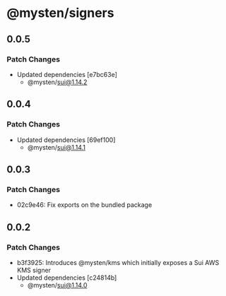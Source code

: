 # @mysten/signers

## 0.0.5

### Patch Changes

- Updated dependencies [e7bc63e]
  - @mysten/sui@1.14.2

## 0.0.4

### Patch Changes

- Updated dependencies [69ef100]
  - @mysten/sui@1.14.1

## 0.0.3

### Patch Changes

- 02c9e46: Fix exports on the bundled package

## 0.0.2

### Patch Changes

- b3f3925: Introduces @mysten/kms which initially exposes a Sui AWS KMS signer
- Updated dependencies [c24814b]
  - @mysten/sui@1.14.0
